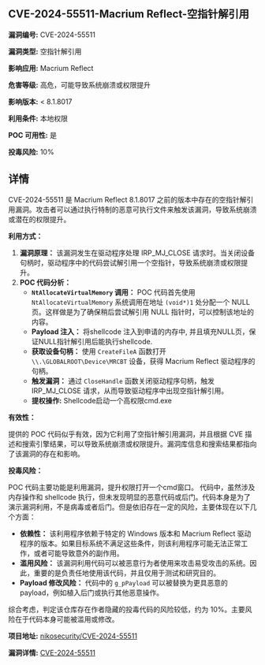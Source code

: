 ## CVE-2024-55511-Macrium Reflect-空指针解引用

**漏洞编号:** CVE-2024-55511

**漏洞类型:** 空指针解引用

**影响应用:** Macrium Reflect

**危害等级:** 高危，可能导致系统崩溃或权限提升

**影响版本:** < 8.1.8017

**利用条件:** 本地权限

**POC 可用性:** 是

**投毒风险:** 10%

## 详情

CVE-2024-55511 是 Macrium Reflect 8.1.8017 之前的版本中存在的空指针解引用漏洞。攻击者可以通过执行特制的恶意可执行文件来触发该漏洞，导致系统崩溃或潜在的权限提升。

**利用方式：**

1.  **漏洞原理：** 该漏洞发生在驱动程序处理 IRP_MJ_CLOSE 请求时。当关闭设备句柄时，驱动程序中的代码尝试解引用一个空指针，导致系统崩溃或权限提升。
2.  **POC 代码分析：**
    *   **`NtAllocateVirtualMemory` 调用：** POC 代码首先使用 `NtAllocateVirtualMemory` 系统调用在地址 `(void*)1` 处分配一个 NULL 页。这样做是为了确保稍后尝试解引用 NULL 指针时，可以控制该地址的内容。
    *   **Payload 注入：**  将shellcode 注入到申请的内存中, 并且填充NULL页，保证NULL指针解引用后能执行shellcode.
    *   **获取设备句柄：** 使用 `CreateFileA` 函数打开 `\\.\GLOBALROOT\Device\MRCBT` 设备，获得 Macrium Reflect 驱动程序的句柄。
    *   **触发漏洞：** 通过 `CloseHandle` 函数关闭驱动程序句柄，触发 IRP_MJ_CLOSE 请求，从而导致驱动程序中出现空指针解引用。
    *   **提权操作:** Shellcode启动一个高权限cmd.exe

**有效性：**

提供的 POC 代码似乎有效，因为它利用了空指针解引用漏洞，并且根据 CVE 描述和搜索引擎结果，可以导致系统崩溃或权限提升。漏洞库信息和搜索结果都指向了该漏洞的存在和影响。

**投毒风险：**

POC 代码主要功能是利用漏洞，提升权限打开一个cmd窗口。 代码中，虽然涉及内存操作和 shellcode 执行，但未发现明显的恶意代码或后门。代码本身是为了演示漏洞利用，不是病毒或者后门。但是依旧存在一定的风险，主要体现在以下几个方面：

*   **依赖性：** 该利用程序依赖于特定的 Windows 版本和 Macrium Reflect 驱动程序的版本。如果目标系统不满足这些条件，则该利用程序可能无法正常工作，或者可能导致意外的副作用。
*   **滥用风险：** 该漏洞利用代码可以被恶意行为者使用来攻击易受攻击的系统。因此，重要的是负责任地使用该代码，并且仅用于测试和研究目的。
*   **Payload 修改风险：** 代码中的 `g_pPayload`  可以被替换为更具恶意的 payload，例如植入后门或执行其他恶意操作。

综合考虑，判定该仓库存在作者隐藏的投毒代码的风险较低，约为 10%。主要风险在于代码本身可能被滥用或修改。


**项目地址:** [nikosecurity/CVE-2024-55511](https://github.com/nikosecurity/CVE-2024-55511)

**漏洞详情:** [CVE-2024-55511](https://nvd.nist.gov/vuln/detail/CVE-2024-55511)